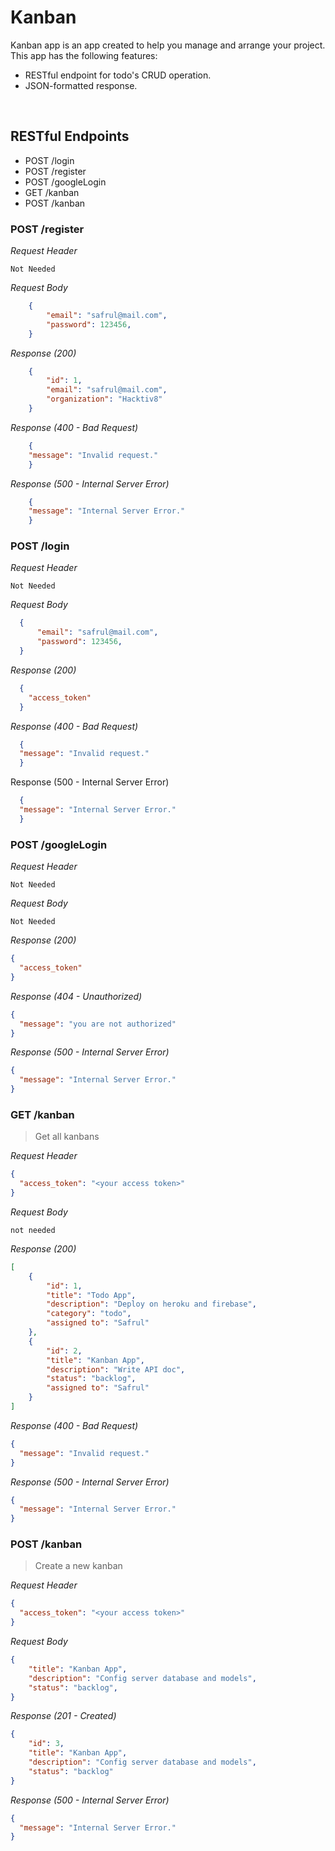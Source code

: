 # Kanban
Kanban app is an app created to help you manage and arrange your project.
This app has the following features:
* RESTful endpoint for todo's CRUD operation.
* JSON-formatted response.

&nbsp;

## RESTful Endpoints
- POST /login
- POST /register
- POST /googleLogin
- GET /kanban
- POST /kanban


### POST /register 

_Request Header_
```
Not Needed
```
_Request Body_
```json
    {
        "email": "safrul@mail.com",
        "password": 123456, 
    }
```
_Response (200)_
```json
    {
        "id": 1,
        "email": "safrul@mail.com",
        "organization": "Hacktiv8"
    }
```
_Response (400 - Bad Request)_
```json
    {
    "message": "Invalid request."
    }
```
_Response (500 - Internal Server Error)_
```json
    {
    "message": "Internal Server Error."
    }
```
### POST /login 

_Request Header_
```
Not Needed
```
_Request Body_
```json
  {
      "email": "safrul@mail.com",
      "password": 123456, 
  }
```
_Response (200)_
```json
  {
    "access_token"
  }
```
_Response (400 - Bad Request)_
```json
  {
  "message": "Invalid request."
  }
```
Response (500 - Internal Server Error)
```json
  {
  "message": "Internal Server Error."
  }
```

### POST /googleLogin

_Request Header_
```
Not Needed
```
_Request Body_
```
Not Needed
```
_Response (200)_
```json
{
  "access_token"
}
```
_Response (404 - Unauthorized)_
```json
{
  "message": "you are not authorized"
}
```
_Response (500 - Internal Server Error)_
```json
{
  "message": "Internal Server Error."
}
```
### GET /kanban
> Get all kanbans

_Request Header_
```json
{
  "access_token": "<your access token>"
}
```
_Request Body_
```
not needed
```

_Response (200)_
```json
[
    {
        "id": 1,
        "title": "Todo App",
        "description": "Deploy on heroku and firebase",
        "category": "todo",
        "assigned to": "Safrul"
    },
    {
        "id": 2,
        "title": "Kanban App",
        "description": "Write API doc",
        "status": "backlog",
        "assigned to": "Safrul"
    }
]
```
_Response (400 - Bad Request)_
```json
{
  "message": "Invalid request."
}
```
_Response (500 - Internal Server Error)_
```json
{
  "message": "Internal Server Error."
}
```

### POST /kanban
> Create a new kanban

_Request Header_
```json
{
  "access_token": "<your access token>"
}
```
_Request Body_
```json
{
    "title": "Kanban App",
    "description": "Config server database and models",
    "status": "backlog",
}
```

_Response (201 - Created)_
```json
{
    "id": 3,
    "title": "Kanban App",
    "description": "Config server database and models",
    "status": "backlog"
}

```

_Response (500 - Internal Server Error)_
```json
{
  "message": "Internal Server Error."
}
```